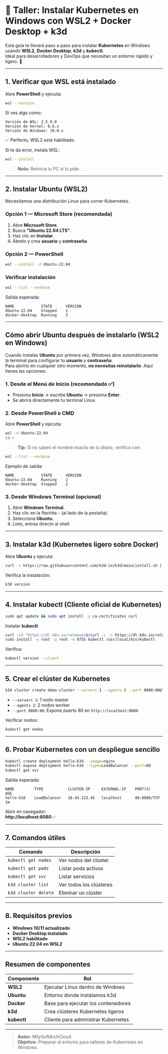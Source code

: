 
# 🐳 Taller: Instalar Kubernetes en Windows con WSL2 + Docker Desktop + k3d

Esta guía te llevará paso a paso para instalar **Kubernetes** en Windows usando **WSL2**, **Docker Desktop**, **k3d** y **kubectl**.  
Ideal para desarrolladores y DevOps que necesitan un entorno rápido y ligero. 🚀

---

## **1. Verificar que WSL está instalado**

Abre **PowerShell** y ejecuta:

```bash
wsl --version
```

Si ves algo como:
```
Versión de WSL: 2.5.9.0
Versión de kernel: 6.6.x
Versión de Windows: 10.0.x
```
✅ Perfecto, WSL2 está habilitado.

Si te da error, instala WSL:
```bash
wsl --install
```

> **Nota:** Reinicia tu PC si lo pide.

---

## **2. Instalar Ubuntu (WSL2)**

Necesitamos una distribución Linux para correr Kubernetes.

### **Opción 1 — Microsoft Store (recomendada)**
1. Abre **Microsoft Store**.
2. Busca **"Ubuntu 22.04 LTS"**.
3. Haz clic en **Instalar**.
4. Ábrelo y crea **usuario** y **contraseña**.

### **Opción 2 — PowerShell**
```bash
wsl --install -d Ubuntu-22.04
```

### **Verificar instalación**
```bash
wsl --list --verbose
```
Salida esperada:
```
NAME            STATE      VERSION
Ubuntu-22.04    Stopped    2
docker-desktop  Running    2
```

---

## **Cómo abrir Ubuntu después de instalarlo (WSL2 en Windows)**

Cuando instalas **Ubuntu** por primera vez, Windows abre automáticamente la terminal para configurar tu **usuario** y **contraseña**.  
Para abrirlo en cualquier otro momento, **no necesitas reinstalarlo**. Aquí tienes las opciones:

### **1. Desde el Menú de Inicio (recomendado ✅)**
- Presiona **Inicio** → escribe **Ubuntu** → presiona **Enter**.
- Se abrirá directamente tu terminal Linux.

### **2. Desde PowerShell o CMD**
Abre **PowerShell** y ejecuta:

```bash
wsl -d Ubuntu-22.04
cd ~

```

> **Tip:** Si no sabes el nombre exacto de tu distro, verifica con:

```bash
wsl --list --verbose
```

Ejemplo de salida:
```
NAME            STATE      VERSION
Ubuntu-22.04    Running    2
docker-desktop  Stopped    2
```

### **3. Desde Windows Terminal (opcional)**
1. Abre **Windows Terminal**.
2. Haz clic en la flechita `˅` (al lado de la pestaña).
3. Selecciona **Ubuntu**.
4. Listo, entras directo al shell.

---

## **3. Instalar k3d (Kubernetes ligero sobre Docker)**

Abre **Ubuntu** y ejecuta:

```bash
curl -s https://raw.githubusercontent.com/k3d-io/k3d/main/install.sh | bash
```

Verifica la instalación:
```bash
k3d version
```

---

## **4. Instalar kubectl (Cliente oficial de Kubernetes)**

```bash
sudo apt update && sudo apt install -y ca-certificates curl
```

Instalar **kubectl**:
```bash
curl -LO "https://dl.k8s.io/release/$(curl -L -s https://dl.k8s.io/release/stable.txt)/bin/linux/amd64/kubectl"
sudo install -o root -g root -m 0755 kubectl /usr/local/bin/kubectl
```

Verifica:
```bash
kubectl version --client
```

---

## **5. Crear el clúster de Kubernetes**

```bash
k3d cluster create demo-cluster --servers 1 --agents 2 --port 8080:80@loadbalancer
```

- `--servers 1`: 1 nodo master
- `--agents 2`: 2 nodos worker
- `--port 8080:80`: Expone puerto 80 en `http://localhost:8080`

Verificar nodos:
```bash
kubectl get nodes
```

---

## **6. Probar Kubernetes con un despliegue sencillo**

```bash
kubectl create deployment hello-k3d --image=nginx
kubectl expose deployment hello-k3d --type=LoadBalancer --port=80
kubectl get svc
```

Salida esperada:
```
NAME         TYPE           CLUSTER-IP     EXTERNAL-IP    PORT(S)        AGE
hello-k3d    LoadBalancer   10.43.123.45   localhost      80:8080/TCP    1m
```

Abrir en navegador:  
**http://localhost:8080** ✅

---

## **7. Comandos útiles**

| Comando                | Descripción                |
|-----------------------|---------------------------|
| `kubectl get nodes`   | Ver nodos del clúster     |
| `kubectl get pods`    | Listar pods activos       |
| `kubectl get svc`     | Listar servicios         |
| `k3d cluster list`    | Ver todos los clústeres   |
| `k3d cluster delete`  | Eliminar un clúster      |

---

## **8. Requisitos previos**

- **Windows 10/11 actualizado**
- **Docker Desktop instalado**
- **WSL2 habilitado**
- **Ubuntu 22.04 en WSL2**

---

## **Resumen de componentes**

| Componente        | Rol                                  |
|-------------------|--------------------------------------|
| **WSL2**         | Ejecutar Linux dentro de Windows    |
| **Ubuntu**       | Entorno donde instalamos k3d        |
| **Docker**       | Base para ejecutar los contenedores |
| **k3d**          | Crea clústeres Kubernetes ligeros   |
| **kubectl**      | Cliente para administrar Kubernetes |

---

> **Autor:** MilySoftArchCloud  
> **Objetivo:** Preparar el entorno para talleres de Kubernetes en Windows.
